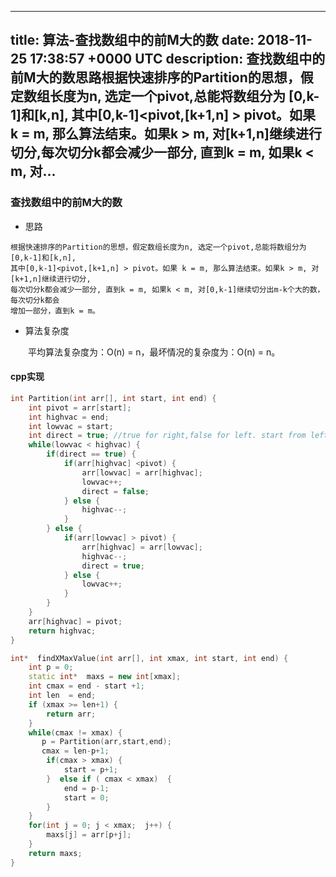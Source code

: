 
---
title: 算法-查找数组中的前M大的数
date: 2018-11-25 17:38:57 +0000 UTC
description: 查找数组中的前M大的数思路根据快速排序的Partition的思想，假定数组长度为n, 选定一个pivot,总能将数组分为 [0,k-1]和[k,n], 其中[0,k-1]&lt;pivot,[k+1,n] &gt; pivot。如果 k = m, 那么算法结束。如果k &gt; m, 对[k+1,n]继续进行切分,每次切分k都会减少一部分, 直到k = m, 如果k &lt; m, 对...
---
### 查找数组中的前M大的数

+ 思路

```
根据快速排序的Partition的思想，假定数组长度为n, 选定一个pivot,总能将数组分为 [0,k-1]和[k,n], 
其中[0,k-1]<pivot,[k+1,n] > pivot。如果 k = m, 那么算法结束。如果k > m, 对[k+1,n]继续进行切分,
每次切分k都会减少一部分, 直到k = m, 如果k < m, 对[0,k-1]继续切分出m-k个大的数， 每次切分k都会
增加一部分，直到k = m。 
```

+ 算法复杂度

&ensp;&ensp;&ensp;&ensp;平均算法复杂度为：O(n) = n，最坏情况的复杂度为：O(n) = n。



#### cpp实现

```cpp
int Partition(int arr[], int start, int end) {
    int pivot = arr[start];
    int highvac = end;
    int lowvac = start;
    int direct = true; //true for right,false for left. start from left 
    while(lowvac < highvac) {
        if(direct == true) {
            if(arr[highvac] <pivot) {
                arr[lowvac] = arr[highvac];
                lowvac++;
                direct = false;
            } else {
                highvac--;
            }
        } else {
            if(arr[lowvac] > pivot) {
                arr[highvac] = arr[lowvac];
                highvac--;
                direct = true;
            } else {
                lowvac++;
            }
        }
    }
    arr[highvac] = pivot;
    return highvac;
}

int*  findXMaxValue(int arr[], int xmax, int start, int end) {
    int p = 0;
    static int*  maxs = new int[xmax];
    int cmax = end - start +1;
    int len  = end;
    if (xmax >= len+1) {
        return arr;
    }
    while(cmax != xmax) {
       p = Partition(arr,start,end);
       cmax = len-p+1;
        if(cmax > xmax) {
            start = p+1;
        }  else if ( cmax < xmax)  {
            end = p-1;
            start = 0;
        }
    }
    for(int j = 0; j < xmax;  j++) {
        maxs[j] = arr[p+j];
    }
    return maxs;
}
```

